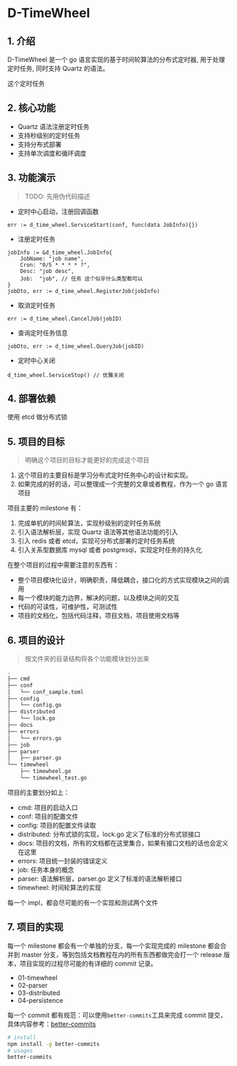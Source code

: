 # D-TimeWheel

## 1. 介绍

D-TimeWheel 是一个 go 语言实现的基于时间轮算法的分布式定时器, 用于处理定时任务, 同时支持 Quartz 的语法。

这个定时任务

## 2. 核心功能

- Quartz 语法注册定时任务
- 支持秒级别的定时任务
- 支持分布式部署
- 支持单次调度和循环调度

## 3. 功能演示

> TODO: 先用伪代码描述

- 定时中心启动，注册回调函数

```
err := d_time_wheel.ServiceStart(conf, func(data JobInfo){})
```

- 注册定时任务

```
jobInfo := &d_time_wheel.JobInfo{
    JobName: "job name",
    Cron: "0/5 * * * * ?",
    Desc: "job desc",
    Job:  "job", // 任务 这个似乎什么类型都可以
}
jobDto, err := d_time_wheel.RegisterJob(jobInfo)
```

- 取消定时任务

```
err := d_time_wheel.CancelJob(jobID)
```

- 查询定时任务信息

```
jobDto, err := d_time_wheel.QueryJob(jobID)
```

- 定时中心关闭

```
d_time_wheel.ServiceStop() // 优雅关闭
```

## 4. 部署依赖

使用 etcd 做分布式锁

## 5. 项目的目标

> 明确这个项目的目标才能更好的完成这个项目

1. 这个项目的主要目标是学习分布式定时任务中心的设计和实现。
2. 如果完成的好的话，可以整理成一个完整的文章或者教程，作为一个 go 语言项目

项目主要的 milestone 有：

1. 完成单机的时间轮算法，实现秒级别的定时任务系统
2. 引入语法解析层，实现 Quartz 语法等其他语法功能的引入
3. 引入 redis 或者 etcd，实现可分布式部署的定时任务系统
4. 引入关系型数据库 mysql 或者 postgresql，实现定时任务的持久化

在整个项目的过程中需要注意的东西有：

- 整个项目模块化设计，明确职责，降低耦合，接口化的方式实现模块之间的调用
- 每一个模块的能力边界，解决的问题，以及模块之间的交互
- 代码的可读性，可维护性，可测试性
- 项目的文档化，包括代码注释，项目文档，项目使用文档等

## 6. 项目的设计

> 按文件夹的目录结构将各个功能模块划分出来

```bash
.
├── cmd
├── conf
│   └── conf_sample.toml
├── config
│   └── config.go
├── distributed
│   └── lock.go
├── docs
├── errors
│   └── errors.go
├── job
├── parser
│   ├── parser.go
└── timewheel
    ├── timewheel.go
    └── timewheel_test.go
```

项目的主要划分如上：

- cmd: 项目的启动入口
- conf: 项目的配置文件
- config: 项目的配置文件读取
- distributed: 分布式锁的实现，lock.go 定义了标准的分布式锁接口
- docs: 项目的文档，所有的文档都在这里集合，如果有接口文档的话也会定义在这里
- errors: 项目统一封装的错误定义
- job: 任务本身的概念
- parser: 语法解析层，parser.go 定义了标准的语法解析接口
- timewheel: 时间轮算法的实现

每一个 impl，都会尽可能的有一个实现和测试两个文件

## 7. 项目的实现

每一个 milestone 都会有一个单独的分支，每一个实现完成的 milestone 都会合并到 master 分支，等到包括文档教程在内的所有东西都做完会打一个 release 版本，项目实现的过程尽可能的有详细的 commit 记录。

- 01-timewheel
- 02-parser
- 03-distributed
- 04-persistence

每一个 commit 都有规范：可以使用`better-commits`工具来完成 commit 提交，具体内容参考：[better-commits](https://github.com/Everduin94/better-commits)

```bash
# install
npm install -g better-commits
# usages
better-commits
```
